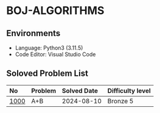 # BOJ-ALGORITHMS

## Environments

- Language: Python3 (3.11.5)
- Code Editor: Visual Studio Code

## Soloved Problem List

| **No**                                                                         | **Problem** | **Solved Date** | **Difficulty level** |
| :----------------------------------------------------------------------------- | :---------- | :-------------- | :------------------- |
| [1000](https://github.com/esaitchkim/boj-algorithms/blob/main/python3/1000.py) | A+B         | 2024-08-10      | Bronze 5             |

